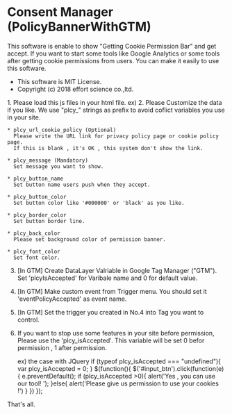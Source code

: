 # Consent Manager (PolicyBannerWithGTM)
This software is enable to show "Getting Cookie Permission Bar" and get accept.
If you want to start some tools like Google Analytics or some tools after getting cookie permissions from users.
You can make it easily to use this software.

- This software is MIT License.
- Copyright (c) 2018 effort science co.,ltd.

 <Getting Start>
  1. Please load this js files in your html file.
      ex) <script src="./plcy_ja.js"></script>
  2. Please Customize the data if you like.
     We use "plcy_" strings as prefix to avoid coflict variables you use in your site.

    * plcy_url_cookie_policy (Optional)
      Please write the URL link for privacy policy page or cookie policy page.
      If this is blank , it's OK , this system don't show the link.

    * plcy_message (Mandatory)
      Set message you want to show.

    * plcy_button_name
      Set button name users push when they accept.

    * plcy_button_color
      Set button color like '#000000' or 'black' as you like.

    * plcy_border_color
      Set button border line.

    * plcy_back_color
      Please set background color of permission banner.

    * plcy_font_color
      Set font color.

  3. [In GTM] Create DataLayer Valriable in Google Tag Manager ("GTM").
      Set 'plcyIsAccepted' for Varibale name and 0 for default value.

  4. [In GTM] Make custom event from Trigger menu.
      You should set it 'eventPolicyAccepted' as event name.

  5. [In GTM] Set the trigger you created in No.4 into Tag you want to control.

  6. If you want to stop use some features in your site before permission,
      Please use the 'plcy_isAccepted'.
      This variable will be set 0 befor permission , 1 after permission.

      ex) the case with JQuery
      if (typeof plcy_isAccepted === "undefined"){
        var plcy_isAccepted = 0;
      }
      $(function(){
        $('#input_btn').click(function(e){
          e.preventDefault();
          if (plcy_isAccepted >0){
            alert('Yes , you can use our tool! ');
          }else{
            alert('Please give us permission to use your cookies !')
          }
        })
      });

  That's all.
